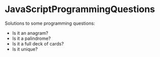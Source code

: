 # JavaScriptProgrammingQuestions
Solutions to some programming questions:
 - Is it an anagram?
 - Is it a palindrome?
 - Is it a full deck of cards?
 - Is it unique?
